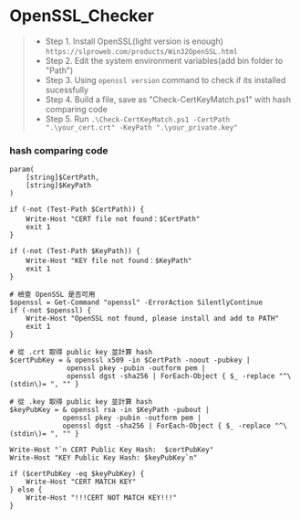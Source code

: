 # OpenSSL_Checker

>- Step 1. Install OpenSSL(light version is enough) `https://slproweb.com/products/Win32OpenSSL.html`
>- Step 2. Edit the system environment variables(add bin folder to "Path")
>- Step 3. Using `openssl version` command to check if its installed sucessfully
>- Step 4. Build a file, save as "Check-CertKeyMatch.ps1" with hash comparing code
>- Step 5. Run `.\Check-CertKeyMatch.ps1 -CertPath ".\your_cert.crt" -KeyPath ".\your_private.key"`

### hash comparing code
```
param(
    [string]$CertPath,
    [string]$KeyPath
)

if (-not (Test-Path $CertPath)) {
    Write-Host "CERT file not found：$CertPath"
    exit 1
}

if (-not (Test-Path $KeyPath)) {
    Write-Host "KEY file not found：$KeyPath"
    exit 1
}

# 檢查 OpenSSL 是否可用
$openssl = Get-Command "openssl" -ErrorAction SilentlyContinue
if (-not $openssl) {
    Write-Host "OpenSSL not found, please install and add to PATH"
    exit 1
}

# 從 .crt 取得 public key 並計算 hash
$certPubKey = & openssl x509 -in $CertPath -noout -pubkey |
              openssl pkey -pubin -outform pem |
              openssl dgst -sha256 | ForEach-Object { $_ -replace "^\(stdin\)= ", "" }

# 從 .key 取得 public key 並計算 hash
$keyPubKey = & openssl rsa -in $KeyPath -pubout |
             openssl pkey -pubin -outform pem |
             openssl dgst -sha256 | ForEach-Object { $_ -replace "^\(stdin\)= ", "" }

Write-Host "`n CERT Public Key Hash:  $certPubKey"
Write-Host "KEY Public Key Hash: $keyPubKey`n"

if ($certPubKey -eq $keyPubKey) {
    Write-Host "CERT MATCH KEY"
} else {
    Write-Host "!!!CERT NOT MATCH KEY!!!"
}
```
